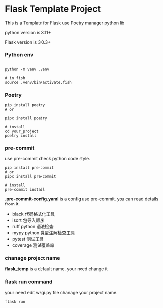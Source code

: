 # Flask Template Project

This is a Template for Flask use Poetry manager python lib

python version is 3.11+

Flask version is 3.0.3+

### Python env

```shell

python -m venv .venv

# in fish
source .venv/bin/activate.fish

```

### Poetry

```shell
pip install poetry
# or

pipx install poetry

# install
cd your_project
poetry install

```

### pre-commit
use pre-commit check python code style.

```shell
pip install pre-commit
# or
pipx install pre-commit

# install
pre-commit install
```

**.pre-commit-config.yaml** is a config use pre-commit. you can read details from it.

- black 代码格式化工具
- isort 包导入顺序
- ruff python 语法检查
- mypy python 类型注解检查工具
- pytest 测试工具
- coverage 测试覆盖率

### chanage project name

**flask_temp** is a default name. your need change it

### flask run command

your need edit wsgi.py file chanage your project name.

```shell
flask run
```
